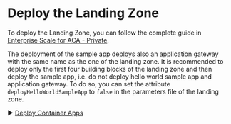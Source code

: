 # Deploy the Landing Zone

To deploy the Landing Zone, you can follow the complete guide in [Enterprise Scale for ACA - Private](../../../../bicep/README.md).

The deployment of the sample app deploys also an application gateway with the same name as the one of the landing zone. It is recommended to deploy only the first four building blocks of the landing zone and then deploy the sample app, i.e. do not deploy hello world sample app and application gateway. To do so, you can set the attribute `deployHelloWorldSampleApp` to `false` in the parameters file of the landing zone.

:arrow_forward: [Deploy Container Apps](./02-container-apps.md)
